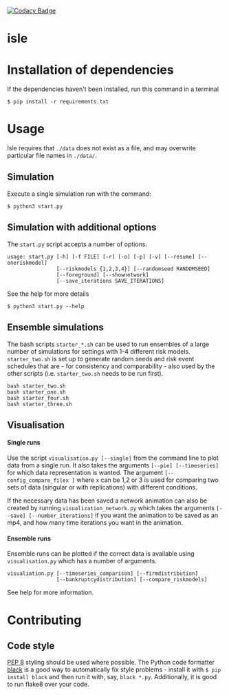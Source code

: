 [![Codacy Badge](https://api.codacy.com/project/badge/Grade/d46ac6670e8a4016a382434445668d70)](https://www.codacy.com/app/herculesl/isle?utm_source=github.com&utm_medium=referral&utm_content=EconomicSL/isle&utm_campaign=badger)

# isle

# Installation of dependencies

If the dependencies haven't been installed, run this command in a terminal

```
$ pip install -r requirements.txt
```

# Usage

Isle requires that `./data` does not exist as a file, and may overwrite 
particular file names in `./data/`.

## Simulation 

Execute a single simulation run with the command:

```
$ python3 start.py
```

## Simulation with additional options

The ```start.py``` script accepts a number of options. 

```
usage: start.py [-h] [-f FILE] [-r] [-o] [-p] [-v] [--resume] [--oneriskmodel]
                [--riskmodels {1,2,3,4}] [--randomseed RANDOMSEED]
                [--foreground] [--shownetwork]
                [--save_iterations SAVE_ITERATIONS]
```

See the help for more details

```
$ python3 start.py --help
```

## Ensemble simulations

The bash scripts ```starter_*.sh``` can be used to run ensembles of a large number of simulations for settings with 1-4 different risk models. ```starter_two.sh``` is set up to generate random seeds and risk event schedules that are - for consistency and comparability - also used by the other scripts (i.e. ```starter_two.sh``` needs to be run first).

```
bash starter_two.sh
bash starter_one.sh
bash starter_four.sh
bash starter_three.sh
```

## Visualisation

#### Single runs
Use the script ```visualisation.py [--single]``` from the command line to plot data from a single run. It also takes the 
arguments ```[--pie] [--timeseries]``` for which data representation is wanted. The argument ```[--config_compare_filex ]``` 
where ```x``` can be 1,2 or 3 is used for comparing two sets of data (singular or with replications) with different conditions.

If the necessary data has been saved a network animation can also be created by running ```visualization_network.py``` 
which takes the arguments ```[--save] [--number_iterations]``` if you want the animation to be saved as an mp4, and how
many time iterations you want in the animation.

#### Ensemble runs
Ensemble runs can be plotted if the correct data is available using ``visualisation.py`` which has a number of arguments.

```
visualiation.py [--timeseries_comparison] [--firmdistribution] 
                [--bankruptcydistribution] [--compare_riskmodels]
```

See help for more information.

# Contributing

## Code style

[PEP 8](https://www.python.org/dev/peps/pep-0008/) styling should be used where possible. 
The Python code formatter [black](https://github.com/python/black) is a good way
to automatically fix style problems - install it with `$ pip install black` and
then run it with, say, `black *.py`. Additionally, it is good to run flake8 over your code.
